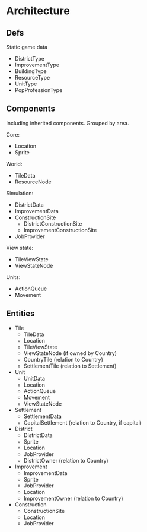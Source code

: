 # Architecture

## Defs
Static game data

- DistrictType
- ImprovementType
- BuildingType
- ResourceType
- UnitType
- PopProfessionType

## Components
Including inherited components.
Grouped by area.

Core:
- Location
- Sprite

World:
- TileData
- ResourceNode

Simulation:
- DistrictData
- ImprovementData
- ConstructionSite
  - DistrictConstructionSite
  - ImprovementConstructionSite
- JobProvider

View state:
- TileViewState
- ViewStateNode

Units:
- ActionQueue
- Movement

## Entities
- Tile
  - TileData
  - Location
  - TileViewState
  - ViewStateNode (if owned by Country)
  - CountryTile (relation to Country)
  - SettlementTile (relation to Settlement)
- Unit
  - UnitData
  - Location
  - ActionQueue
  - Movement
  - ViewStateNode
- Settlement
  - SettlementData
  - CapitalSettlement (relation to Country, if capital)
- District
  - DistrictData
  - Sprite
  - Location
  - JobProvider
  - DistrictOwner (relation to Country)
- Improvement
  - ImprovementData
  - Sprite
  - JobProvider
  - Location
  - ImprovementOwner (relation to Country)
- Construction
  - ConstructionSite
  - Location
  - JobProvider